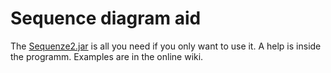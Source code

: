 # Sequence diagram aid
The [Sequenze2.jar](https://github.com/githolzer/UMLSequenzDiagramAid/blob/master/SequenzV2/) is all you need if you only want to use it. A help is inside the programm. Examples are in the online wiki.

